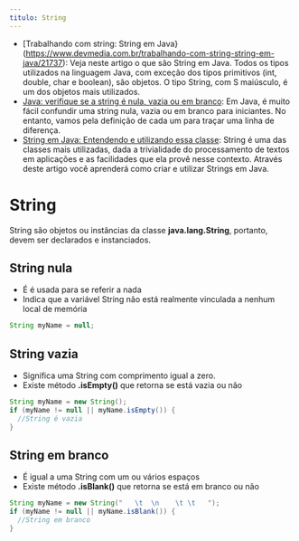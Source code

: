 ```yaml
---
titulo: String
---
```

- [Trabalhando com string: String em Java}(https://www.devmedia.com.br/trabalhando-com-string-string-em-java/21737): Veja neste artigo o que são String em Java. Todos os tipos utilizados na linguagem Java, com exceção dos tipos primitivos (int, double, char e boolean), são objetos. O tipo String, com S maiúsculo, é um dos objetos mais utilizados.
- [Java: verifique se a string é nula, vazia ou em branco](https://codegym.cc/pt/groups/posts/pt.666.java-verifique-se-a-string-e-nula-vazia-ou-em-branco): Em Java, é muito fácil confundir uma string nula, vazia ou em branco para iniciantes. No entanto, vamos pela definição de cada um para traçar uma linha de diferença.
- [String em Java: Entendendo e utilizando essa classe](https://www.devmedia.com.br/string-em-java-entendendo-e-utilizando-essa-classe/25503): String é uma das classes mais utilizadas, dada a trivialidade do processamento de textos em aplicações e as facilidades que ela provê nesse contexto. Através deste artigo você aprenderá como criar e utilizar Strings em Java.

# String

String são objetos ou instâncias da classe **java.lang.String**, portanto, devem ser declarados e instanciados.

## String nula

- É é usada para se referir a nada
- Indica que a variável String não está realmente vinculada a nenhum local de memória

~~~Java
String myName = null;
~~~

## String vazia

-  Significa uma String com comprimento igual a zero.
-  Existe método **.isEmpty()** que retorna se está vazia ou não

~~~Java
String myName = new String();
if (myName != null || myName.isEmpty()) {
  //String é vazia
}
~~~

## String em branco

- É igual a uma String com um ou vários espaços
-  Existe método **.isBlank()** que retorna se está em branco ou não

~~~Java
String myName = new String("   \t  \n    \t \t   ");
if (myName != null || myName.isBlank()) {
  //String em branco
}
~~~


